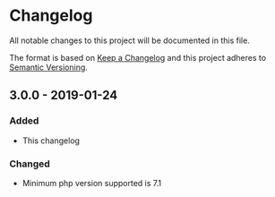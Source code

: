 # Changelog

All notable changes to this project will be documented in this file.

The format is based on [Keep a Changelog](http://keepachangelog.com/) 
and this project adheres to [Semantic Versioning](http://semver.org/).

## 3.0.0 - 2019-01-24
### Added
- This changelog

### Changed
- Minimum php version supported is 7.1
